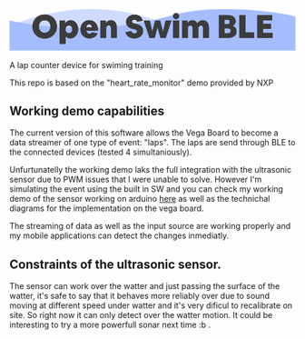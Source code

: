 ![Header](https://github.com/regenhans/open_swim_ble_risc-V/blob/master/img/github.png)

A lap counter device  for swiming training

This repo is based on the "heart_rate_monitor" demo provided by NXP

## Working demo capabilities

The current version of this software allows the Vega Board to become a data streamer of one type of event: "laps".
The laps are send through BLE to the connected devices (tested 4 simultaniously).

Unfurtunatelly the working demo laks the full integration with the ultrasonic sensor due to PWM issues that I were unable to solve. However I'm simulating the event using the built in SW and you can check my working demo of the sensor working on arduino [here](https://github.com/regenhans/lap_notify_service) as well as the technichal diagrams for the implementation on the vega board. 

The streaming of data as well as the input source are  working properly and my mobile applications can detect the changes inmediatly.

## Constraints of the ultrasonic sensor.

The sensor can work over the watter and just passing the surface of the watter, it's safe to say that it behaves more reliably over due to sound moving at different speed under watter and it's very dificul to recalibrate on site. So right now it can only detect over the watter motion. It could be interesting to try a more powerfull sonar next time :b .


